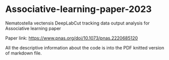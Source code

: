 # Associative-learning-paper-2023
Nematostella vectensis DeepLabCut tracking data output analysis for Associative learning paper

Paper link: https://www.pnas.org/doi/10.1073/pnas.2220685120

All the descriptive information about the code is into the PDF knitted version of markdown file.
